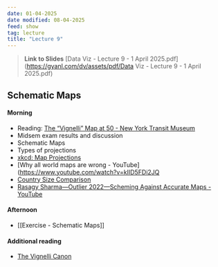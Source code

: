 ```yaml
---
date: 01-04-2025
date modified: 08-04-2025
feed: show
tag: lecture
title: "Lecture 9"
---
```


> **Link to Slides**
> [Data Viz - Lecture 9 - 1 April 2025.pdf](https://gyanl.com/dv/assets/pdf/Data Viz - Lecture 9 - 1 April 2025.pdf)

## Schematic Maps
#### Morning
- Reading: [The “Vignelli” Map at 50 - New York Transit Museum](https://www.nytransitmuseum.org/vignelli/)
- Midsem exam results and discussion
- Schematic Maps
- Types of projections
- [xkcd: Map Projections](https://xkcd.com/977/)
- [Why all world maps are wrong - YouTube](https://www.youtube.com/watch?v=kIID5FDi2JQ
- [Country Size Comparison](https://www.mylifeelsewhere.com/country-size-comparison)
- [Rasagy Sharma—Outlier 2022—Scheming Against Accurate Maps - YouTube](https://www.youtube.com/watch?v=4wPYzYMpJLc&t=5s)
#### Afternoon
- [[Exercise - Schematic Maps]]

#### Additional reading
- [The Vignelli Canon](https://www.rit.edu/vignellicenter/sites/rit.edu.vignellicenter/files/documents/The%20Vignelli%20Canon.pdf)
